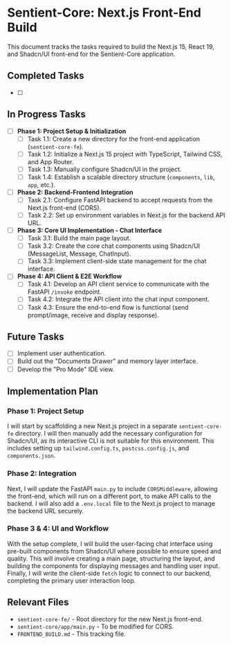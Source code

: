 # Sentient-Core: Next.js Front-End Build

This document tracks the tasks required to build the Next.js 15, React 19, and Shadcn/UI front-end for the Sentient-Core application.

## Completed Tasks

- [ ]

## In Progress Tasks

- [ ] **Phase 1: Project Setup & Initialization**
  - [ ] Task 1.1: Create a new directory for the front-end application (`sentient-core-fe`).
  - [ ] Task 1.2: Initialize a Next.js 15 project with TypeScript, Tailwind CSS, and App Router.
  - [ ] Task 1.3: Manually configure Shadcn/UI in the project.
  - [ ] Task 1.4: Establish a scalable directory structure (`components`, `lib`, `app`, etc.).
- [ ] **Phase 2: Backend-Frontend Integration**
  - [ ] Task 2.1: Configure FastAPI backend to accept requests from the Next.js front-end (CORS).
  - [ ] Task 2.2: Set up environment variables in Next.js for the backend API URL.
- [ ] **Phase 3: Core UI Implementation - Chat Interface**
  - [ ] Task 3.1: Build the main page layout.
  - [ ] Task 3.2: Create the core chat components using Shadcn/UI (MessageList, Message, ChatInput).
  - [ ] Task 3.3: Implement client-side state management for the chat interface.
- [ ] **Phase 4: API Client & E2E Workflow**
  - [ ] Task 4.1: Develop an API client service to communicate with the FastAPI `/invoke` endpoint.
  - [ ] Task 4.2: Integrate the API client into the chat input component.
  - [ ] Task 4.3: Ensure the end-to-end flow is functional (send prompt/image, receive and display response).

## Future Tasks

- [ ] Implement user authentication.
- [ ] Build out the "Documents Drawer" and memory layer interface.
- [ ] Develop the "Pro Mode" IDE view.

## Implementation Plan

### Phase 1: Project Setup

I will start by scaffolding a new Next.js project in a separate `sentient-core-fe` directory. I will then manually add the necessary configuration for Shadcn/UI, as its interactive CLI is not suitable for this environment. This includes setting up `tailwind.config.ts`, `postcss.config.js`, and `components.json`.

### Phase 2: Integration

Next, I will update the FastAPI `main.py` to include `CORSMiddleware`, allowing the front-end, which will run on a different port, to make API calls to the backend. I will also add a `.env.local` file to the Next.js project to manage the backend URL securely.

### Phase 3 & 4: UI and Workflow

With the setup complete, I will build the user-facing chat interface using pre-built components from Shadcn/UI where possible to ensure speed and quality. This will involve creating a main page, structuring the layout, and building the components for displaying messages and handling user input. Finally, I will write the client-side `fetch` logic to connect to our backend, completing the primary user interaction loop.

## Relevant Files

- `sentient-core-fe/` - Root directory for the new Next.js front-end.
- `sentient-core/app/main.py` - To be modified for CORS.
- `FRONTEND_BUILD.md` - This tracking file.
